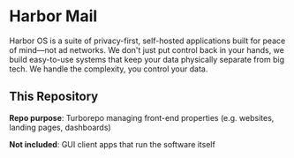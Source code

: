 # Harbor Mail

Harbor OS is a suite of privacy-first, self-hosted applications built for peace of mind—not ad networks. We don't just put control back in your hands, we build easy-to-use systems that keep your data physically separate from big tech. We handle the complexity, you control your data.

## This Repository

**Repo purpose**: Turborepo managing front-end properties (e.g. websites, landing pages, dashboards)

**Not included**: GUI client apps that run the software itself
